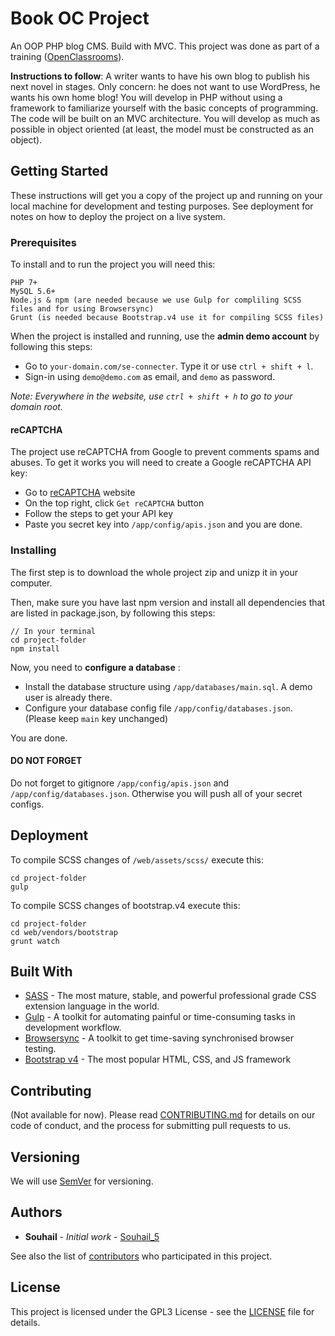# Book OC Project

An OOP PHP blog CMS. Build with MVC. This project was done as part of a training ([OpenClassrooms](https://openclassrooms.com/)).

**Instructions to follow**:
A writer wants to have his own blog to publish his next novel in stages. Only concern: he does not want to use WordPress, he wants his own home blog!
You will develop in PHP without using a framework to familiarize yourself with the basic concepts of programming. The code will be built on an MVC architecture. You will develop as much as possible in object oriented (at least, the model must be constructed as an object).

## Getting Started

These instructions will get you a copy of the project up and running on your local machine for development and testing purposes. See deployment for notes on how to deploy the project on a live system.

### Prerequisites

To install and to run the project you will need this:

```
PHP 7+
MySQL 5.6+
Node.js & npm (are needed because we use Gulp for compliling SCSS files and for using Browsersync)
Grunt (is needed because Bootstrap.v4 use it for compiling SCSS files)
```

When the project is installed and running, use the **admin demo account** by following this steps:
* Go to `your-domain.com/se-connecter`. Type it or use `ctrl + shift + l`.
* Sign-in using `demo@demo.com` as email, and `demo` as password.

*Note: Everywhere in the website, use `ctrl + shift + h` to go to your domain root.*

#### reCAPTCHA

The project use reCAPTCHA from Google to prevent comments spams and abuses. To get it works you will need to create a Google reCAPTCHA API key:
* Go to [reCAPTCHA](https://www.google.com/recaptcha/) website
* On the top right, click `Get reCAPTCHA` button
* Follow the steps to get your API key
* Paste you secret key into `/app/config/apis.json` and you are done.

### Installing

The first step is to download the whole project zip and unizp it in your computer.

Then, make sure you have last npm version and install all dependencies that are listed in package.json, by following this steps:

```
// In your terminal
cd project-folder
npm install
```

Now, you need to **configure a database** :
* Install the database structure using `/app/databases/main.sql`. A demo user is already there.
* Configure your database config file `/app/config/databases.json`. (Please keep `main` key unchanged)

You are done.

#### DO NOT FORGET

Do not forget to gitignore `/app/config/apis.json` and `/app/config/databases.json`. Otherwise you will push all of your secret configs.

## Deployment

To compile SCSS changes of `/web/assets/scss/` execute this:

```
cd project-folder
gulp
```

To compile SCSS changes of bootstrap.v4 execute this:

```
cd project-folder
cd web/vendors/bootstrap
grunt watch
```

## Built With

* [SASS](http://sass-lang.com/) - The most mature, stable, and powerful professional grade CSS extension language in the world.
* [Gulp](https://gulpjs.com/) - A toolkit for automating painful or time-consuming tasks in development workflow.
* [Browsersync](https://browsersync.io/) - A toolkit to get time-saving synchronised browser testing.
* [Bootstrap v4](https://v4-alpha.getbootstrap.com/) - The most popular HTML, CSS, and JS framework

## Contributing

(Not available for now). Please read [CONTRIBUTING.md](#) for details on our code of conduct, and the process for submitting pull requests to us.

## Versioning

We will use [SemVer](http://semver.org/) for versioning.

## Authors

* **Souhail** - *Initial work* - [Souhail_5](https://github.com/Souhail-5)

See also the list of [contributors](https://github.com/Souhail-5/book-oc-project/contributors) who participated in this project.

## License

This project is licensed under the GPL3 License - see the [LICENSE](LICENSE.md) file for details.
